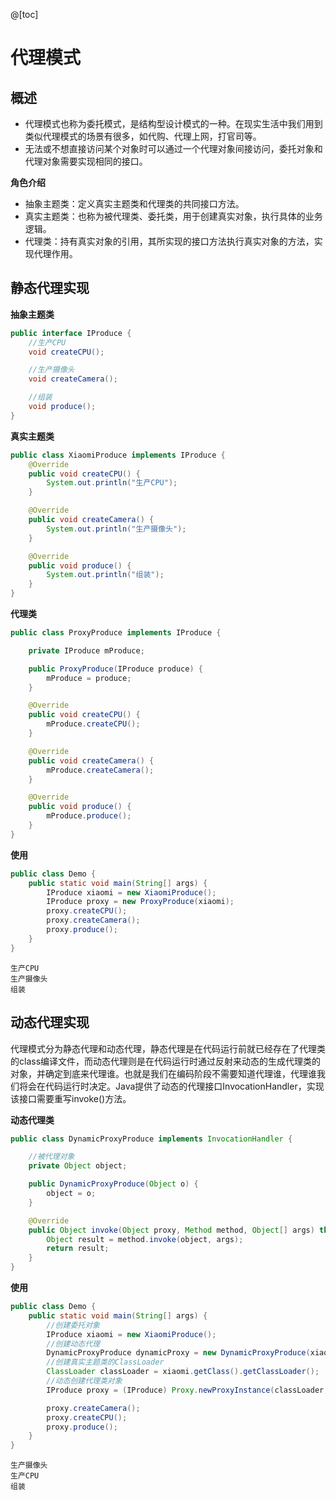 @[toc]
# 代理模式

## 概述

- 代理模式也称为委托模式，是结构型设计模式的一种。在现实生活中我们用到类似代理模式的场景有很多，如代购、代理上网，打官司等。
- 无法或不想直接访问某个对象时可以通过一个代理对象间接访问，委托对象和代理对象需要实现相同的接口。

**角色介绍**

- 抽象主题类：定义真实主题类和代理类的共同接口方法。
- 真实主题类：也称为被代理类、委托类，用于创建真实对象，执行具体的业务逻辑。
- 代理类：持有真实对象的引用，其所实现的接口方法执行真实对象的方法，实现代理作用。



## 静态代理实现

**抽象主题类**

```java
public interface IProduce {
    //生产CPU
    void createCPU();

    //生产摄像头
    void createCamera();

    //组装
    void produce();
}
```

**真实主题类**

```java
public class XiaomiProduce implements IProduce {
    @Override
    public void createCPU() {
        System.out.println("生产CPU");
    }

    @Override
    public void createCamera() {
        System.out.println("生产摄像头");
    }

    @Override
    public void produce() {
        System.out.println("组装");
    }
}
```

**代理类**

```java
public class ProxyProduce implements IProduce {

    private IProduce mProduce;

    public ProxyProduce(IProduce produce) {
        mProduce = produce;
    }

    @Override
    public void createCPU() {
        mProduce.createCPU();
    }

    @Override
    public void createCamera() {
        mProduce.createCamera();
    }

    @Override
    public void produce() {
        mProduce.produce();
    }
}
```

**使用**

```java
public class Demo {
    public static void main(String[] args) {
        IProduce xiaomi = new XiaomiProduce();
        IProduce proxy = new ProxyProduce(xiaomi);
        proxy.createCPU();
        proxy.createCamera();
        proxy.produce();
    }
}
```

```
生产CPU
生产摄像头
组装
```






## 动态代理实现

代理模式分为静态代理和动态代理，静态代理是在代码运行前就已经存在了代理类的class编译文件，而动态代理则是在代码运行时通过反射来动态的生成代理类的对象，并确定到底来代理谁。也就是我们在编码阶段不需要知道代理谁，代理谁我们将会在代码运行时决定。Java提供了动态的代理接口InvocationHandler，实现该接口需要重写invoke()方法。

**动态代理类**

```java
public class DynamicProxyProduce implements InvocationHandler {

    //被代理对象
    private Object object;

    public DynamicProxyProduce(Object o) {
        object = o;
    }

    @Override
    public Object invoke(Object proxy, Method method, Object[] args) throws Throwable {
        Object result = method.invoke(object, args);
        return result;
    }
}
```

**使用**

```java
public class Demo {
    public static void main(String[] args) {
        //创建委托对象
        IProduce xiaomi = new XiaomiProduce();
        //创建动态代理
        DynamicProxyProduce dynamicProxy = new DynamicProxyProduce(xiaomi);
        //创建真实主题类的ClassLoader
        ClassLoader classLoader = xiaomi.getClass().getClassLoader();
        //动态创建代理类对象
        IProduce proxy = (IProduce) Proxy.newProxyInstance(classLoader, new Class[]{IProduce.class}, dynamicProxy);

        proxy.createCamera();
        proxy.createCPU();
        proxy.produce();
    }
}
```

```
生产摄像头
生产CPU
组装
```